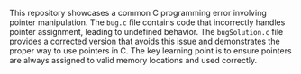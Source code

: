 This repository showcases a common C programming error involving pointer manipulation. The `bug.c` file contains code that incorrectly handles pointer assignment, leading to undefined behavior. The `bugSolution.c` file provides a corrected version that avoids this issue and demonstrates the proper way to use pointers in C.  The key learning point is to ensure pointers are always assigned to valid memory locations and used correctly.